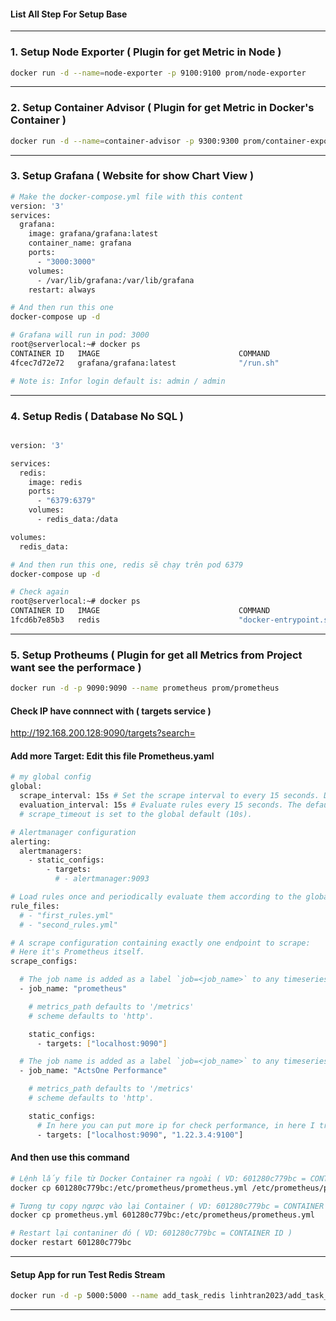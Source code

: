 #### List All Step For Setup Base

----

### 1. Setup Node Exporter ( Plugin for get Metric in Node )
```bash
docker run -d --name=node-exporter -p 9100:9100 prom/node-exporter
```

----

### 2. Setup Container Advisor ( Plugin for get Metric in Docker's Container )
```bash
docker run -d --name=container-advisor -p 9300:9300 prom/container-exporter
```

----

### 3. Setup Grafana ( Website for show Chart View )

```bash 
# Make the docker-compose.yml file with this content 
version: '3'
services:
  grafana:
    image: grafana/grafana:latest
    container_name: grafana
    ports:
      - "3000:3000"
    volumes:
      - /var/lib/grafana:/var/lib/grafana
    restart: always

# And then run this one 
docker-compose up -d

# Grafana will run in pod: 3000
root@serverlocal:~# docker ps
CONTAINER ID   IMAGE                               COMMAND                  CREATED          STATUS             PORTS                                       NAMES
4fcec7d72e72   grafana/grafana:latest              "/run.sh"                4 hours ago      Up About an hour   0.0.0.0:3000->3000/tcp, :::3000->3000/tcp   grafana

# Note is: Infor login default is: admin / admin 
```

----

### 4. Setup Redis ( Database No SQL )

```bash

version: '3'

services:
  redis:
    image: redis
    ports:
      - "6379:6379"
    volumes:
      - redis_data:/data

volumes:
  redis_data:

# And then run this one, redis sẽ chạy trên pod 6379
docker-compose up -d

# Check again 
root@serverlocal:~# docker ps
CONTAINER ID   IMAGE                               COMMAND                  CREATED              STATUS              PORTS                                       NAMES
1fcd6b7e85b3   redis                               "docker-entrypoint.s…"   About a minute ago   Up About a minute   0.0.0.0:6379->6379/tcp

```

----

### 5. Setup Protheums ( Plugin for get all Metrics from Project want see the performace )

```bash
docker run -d -p 9090:9090 --name prometheus prom/prometheus
```

#### Check IP have connnect with ( targets service )
http://192.168.200.128:9090/targets?search=

#### Add more Target: Edit this file Prometheus.yaml
```bash
# my global config
global:
  scrape_interval: 15s # Set the scrape interval to every 15 seconds. Default is every 1 minute.
  evaluation_interval: 15s # Evaluate rules every 15 seconds. The default is every 1 minute.
  # scrape_timeout is set to the global default (10s).

# Alertmanager configuration
alerting:
  alertmanagers:
    - static_configs:
        - targets:
          # - alertmanager:9093

# Load rules once and periodically evaluate them according to the global 'evaluation_interval'.
rule_files:
  # - "first_rules.yml"
  # - "second_rules.yml"

# A scrape configuration containing exactly one endpoint to scrape:
# Here it's Prometheus itself.
scrape_configs:

  # The job name is added as a label `job=<job_name>` to any timeseries scraped from this config.
  - job_name: "prometheus"

    # metrics_path defaults to '/metrics'
    # scheme defaults to 'http'.

    static_configs:
      - targets: ["localhost:9090"]

  # The job name is added as a label `job=<job_name>` to any timeseries scraped from this config.
  - job_name: "ActsOne Performance"

    # metrics_path defaults to '/metrics'
    # scheme defaults to 'http'.

    static_configs:
      # In here you can put more ip for check performance, in here I trust make example
      - targets: ["localhost:9090", "1.22.3.4:9100"] 

```

#### And then use this command 

```bash 
# Lệnh lấy file từ Docker Container ra ngoài ( VD: 601280c779bc = CONTAINER ID )
docker cp 601280c779bc:/etc/prometheus/prometheus.yml /etc/prometheus/prometheus.yml

# Tương tự copy ngược vào lại Container ( VD: 601280c779bc = CONTAINER ID )
docker cp prometheus.yml 601280c779bc:/etc/prometheus/prometheus.yml

# Restart lại contaniner đó ( VD: 601280c779bc = CONTAINER ID )
docker restart 601280c779bc
```

----

#### Setup App for run Test Redis Stream 

```bash 
docker run -d -p 5000:5000 --name add_task_redis linhtran2023/add_task_redis:v11
```

----
